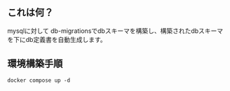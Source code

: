 ## これは何？
mysqlに対して
db-migrationsでdbスキーマを構築し、構築されたdbスキーマを下にdb定義書を自動生成します。


## 環境構築手順

```dotnetcli
docker compose up -d
```

